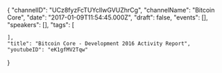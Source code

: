 {
    "channelID": "UCz8fyzFcTUYclIwGVUZhrCg",
    "channelName": "Bitcoin Core",
    "date": "2017-01-09T11:54:45.000Z",
    "draft": false,
    "events": [],
    "speakers": [],
    "tags": [

    ],
    "title": "Bitcoin Core - Development 2016 Activity Report",
    "youtubeID": "eK1gfMV2Tqw"
}
